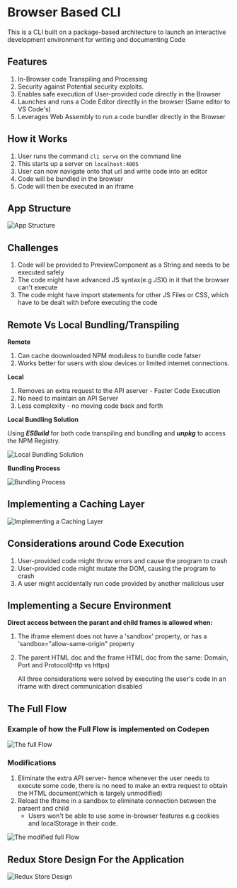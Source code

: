 # Browser Based CLI
This is a CLI built on a package-based architecture to launch an interactive development environment for writing and documenting Code

## Features
1. In-Browser code Transpiling and Processing
2. Security against Potential security exploits.
3. Enables safe execution of User-provided code directly in the Browser
4. Launches and runs a Code Editor directlly in the browser (Same editor to VS Code's)
5. Leverages Web Assembly to run a code bundler directly in the Browser

## How it Works
1. User runs the command `cli serve` on the command line
2. This starts up a server on `localhost:4005`
3. User can now navigate onto that url and write code into an editor
4. Code will be bundled in the browser
5. Code will then be executed in an iframe

## App Structure 
![App Structure](./public/images/AppStructure.png)

## Challenges
1. Code will be provided to PreviewComponent as a String and needs to be executed safely
2. The code might have advanced JS syntax(e.g JSX) in it that the browser can't execute
3. The code might have import statements for other JS Files or CSS, which have to be dealt with before executing the code

## Remote Vs Local Bundling/Transpiling
**Remote**
1. Can cache doownloaded NPM moduless to bundle code fatser
2. Works better for users with slow devices or limited internet connections.

**Local**
1. Removes an extra request to the API aserver - Faster Code Execution
2. No need to maintain an API Server
3. Less complexity - no moving code back and forth

**Local Bundling Solution**

Using ***ESBuild*** for both code transpiling and bundling and ***unpkg*** to access the NPM Registry.

![Local Bundling Solution](./public/images/bundling.png)

**Bundling Process**

![Bundling Process](./public/images/bundling-process.png)

## Implementing a Caching Layer
![Implementing a Caching Layer](./public/images/caching.png)

## Considerations around Code Execution
1. User-provided code might throw errors and cause the program to crash
2. User-provided code might mutate the DOM, causing the program to crash
3. A user might accidentally run code provided by another malicious user
   
## Implementing a Secure Environment
**Direct access between the parant and child frames is allowed when:**
1. The iframe element does not have a 'sandbox' property, or has a 'sandbox="allow-same-origin" property
2. The parent HTML doc and the frame HTML doc from the same: Domain, Port and Protocol(http vs https)

   All three considerations were solved by executing the user's code in an iframe with direct communication disabled

## The Full Flow

### Example of how the Full Flow is implemented on Codepen

![The full Flow](./public/images/codepen.png)

### Modifications
1. Eliminate the extra API server- hence whenever the user needs to execute some code, there is no need to make an extra request to obtain the HTML document(which is largely unmodified)
2. Reload the iframe in a sandbox to eliminate connection between the paraent and child
    - Users won't be able to use some in-browser features e.g cookies and localStorage in their code.

![The modified full Flow](./public/images/fullflow.png)

## Redux Store Design For the Application
![Redux Store Design](./public/images/redux.png)